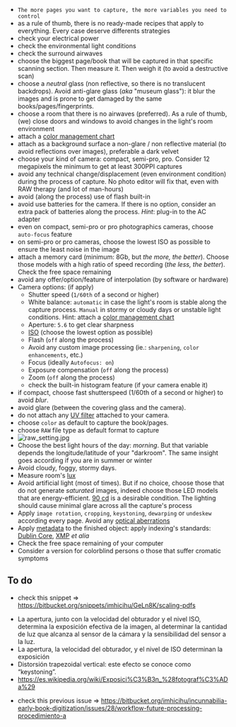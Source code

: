 * ```The more pages you want to capture, the more variables you need to control```
* as a rule of thumb, there is no ready-made recipes that apply to everything. Every case deserve differents strategies
* check your electrical power
* check the environmental light conditions
* check the surround airwaves
* choose the biggest page/book that will be captured in that specific scanning section. Then measure it. Then weigh it (to avoid a destructive scan)
* choose a _neutral_ glass (non reflective, so there is no translucent backdrops). Avoid anti-glare glass (_aka_ "museum glass"): it blur the images and is prone to get damaged by the same books/pages/fingerprints.
* choose a room that there is no airwaves (preferred). As a rule of thumb, (we) close doors and windows to avoid changes in the light's room environment
* attach a [color management chart](https://bitbucket.org/imhicihu/incunnabilia-early-book-digitization/issues/29/workflow-color-management-chart)
* attach as a background surface a non-glare / non reflective material (to avoid reflections over images), preferable a dark velvet
* choose your kind of camera: compact, semi-pro, pro. Consider 12 megapixels the minimum to get at least 300PPI captures
* avoid any technical change/displacement (even environment condition) during the process of capture. No photo editor will fix that, even with RAW therapy (and lot of man-hours)
* avoid (along the process) use of flash built-in
* avoid use batteries for the camera. If there is no option, consider an extra pack of batteries along the process. _Hint_: plug-in to the AC adapter
* even on compact, semi-pro or pro photographics cameras, choose `auto-focus` feature
* on semi-pro or pro cameras, choose the lowest ISO as possible to ensure the least noise in the image
* attach a memory card (minimum: 8Gb, but _the more, the better_). Choose those models with a high ratio of speed recording (_the less, the better_). Check the free space remaining
* avoid any offer/option/feature of interpolation (by software or hardware)
* Camera options: (if apply)
	* Shutter speed (`1/60th` of a second or higher)
	* White balance: `automatic` in case the light's room is stable along the capture process. `Manual` in stormy or cloudy days or unstable light conditions. Hint: attach a [color management chart](https://bitbucket.org/imhicihu/incunnabilia-early-book-digitization/issues/29/workflow-color-management-chart)
	* Aperture: `5.6` to get clear sharpness
	* [ISO](https://en.wikipedia.org/wiki/Film_speed) (choose the lowest option as possible)
	* Flash (`off` along the process)
	* Avoid any custom image processing (ie.: `sharpening`, `color enhancements`, etc.)
	* Focus (ideally `Autofocus: on`)
	* Exposure compensation (`off` along the process)
	* Zoom (`off` along the process)
	* check the built-in histogram feature (if your camera enable it)
* if compact, choose fast shutterspeed (1/60th of a second or higher) to avoid _blur_.
* avoid glare (between the covering glass and the camera).
* do not attach any [UV filter](https://improvephotography.com/2278/12-photography-myths-every-photographer-should-know/) attached to your camera.
* choose `color` as default to capture the book/pages.
* choose `RAW` file type as default format to capture 
* ![raw_setting.jpg](https://bitbucket.org/repo/5qA7gpA/images/93963878-raw_setting.jpg)
* Choose the best light hours of the day: _morning_. But that variable depends the longitude/latitude of your "darkroom". The same insight goes according if you are in summer or winter
* Avoid cloudy, foggy, stormy days. 
* Measure room's [lux](https://itunes.apple.com/es/app/light-meter-lux-measurement-tool/id642285909?mt=8)
* Avoid artificial light (most of times). But if no choice, choose those that do not generate _saturated_ images, indeed choose those LED models that are energy-efficient. [90 cd](https://en.wikipedia.org/wiki/Candela) is a desirable condition. The lighting should cause minimal glare across all the capture's process
* Apply `image rotation`, `cropping`, `keystoning`, `dewarping` or `undeskew` according every page. Avoid any [optical aberrations](https://en.wikipedia.org/wiki/Optical_aberration#Distortion_of_the_image)
* Apply [metadata](https://bitbucket.org/imhicihu/digitalizacion-worflow/src/master/Metadata.md) to the finished object: apply indexing's standards: [Dublin Core](https://en.wikipedia.org/wiki/Dublin_Core), [XMP](https://en.wikipedia.org/wiki/Extensible_Metadata_Platform) _et alia_
* Check the free space remaining of your computer
* Consider a version for colorblind persons o those that suffer cromatic symptoms







To do
-----------------
* check this snippet => https://bitbucket.org/snippets/imhicihu/GeLn8K/scaling-pdfs
- La apertura, junto con la velocidad del obturador y el nivel ISO, determina la exposición efectiva de la imagen, al determinar la cantidad de luz que alcanza al sensor de la cámara y la sensibilidad del sensor a la luz.
- La apertura, la velocidad del obturador, y el nivel de ISO determinan la exposición
- Distorsión trapezoidal vertical: este efecto se conoce como “keystoning”.
- https://es.wikipedia.org/wiki/Exposici%C3%B3n_%28fotograf%C3%ADa%29
* check this previous issue => https://bitbucket.org/imhicihu/incunnabilia-early-book-digitization/issues/28/workflow-future-processing-procedimiento-a